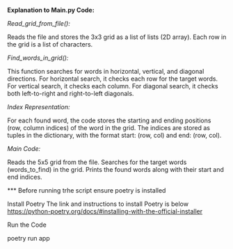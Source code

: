 **Explanation to Main.py Code:**

*Read_grid_from_file():*

Reads the file and stores the 3x3 grid as a list of lists (2D array).
Each row in the grid is a list of characters.

*Find_words_in_grid():*

This function searches for words in horizontal, vertical, and diagonal directions.
For horizontal search, it checks each row for the target words.
For vertical search, it checks each column.
For diagonal search, it checks both left-to-right and right-to-left diagonals.
	
*Index Representation:*

For each found word, the code stores the starting and ending positions (row, column indices) of the word in the grid.
The indices are stored as tuples in the dictionary, with the format start: (row, col) and end: (row, col).

*Main Code:*

Reads the 5x5 grid from the file.
Searches for the target words (words_to_find) in the grid.
Prints the found words along with their start and end indices.


*** Before running trhe script ensure poetry is installed

Install Poetry
The link and instructions to install Poetry is below
https://python-poetry.org/docs/#installing-with-the-official-installer

Run the Code

poetry run app
